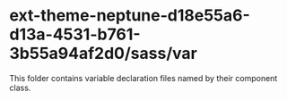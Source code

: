 # ext-theme-neptune-d18e55a6-d13a-4531-b761-3b55a94af2d0/sass/var

This folder contains variable declaration files named by their component class.
